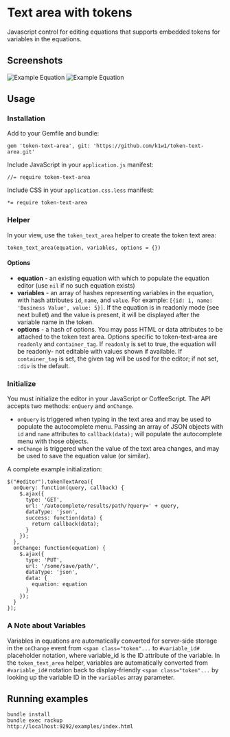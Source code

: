 # Text area with tokens

Javascript control for editing equations that supports embedded tokens for
variables in the equations.

## Screenshots

![Example Equation](https://cloud.githubusercontent.com/assets/1896112/5730563/c08ae4d6-9b40-11e4-8d48-02357ed1c484.png)
![Example Equation](https://cloud.githubusercontent.com/assets/1896112/5730571/e52ed50e-9b40-11e4-9bbc-e4c034fbd549.png)

## Usage

### Installation

Add to your Gemfile and bundle:
    
    gem 'token-text-area', git: 'https://github.com/k1w1/token-text-area.git'

Include JavaScript in your `application.js` manifest:

    //= require token-text-area

Include CSS in your `application.css.less` manifest:

    *= require token-text-area

### Helper

In your view, use the `token_text_area` helper to create the token text area:

    token_text_area(equation, variables, options = {})

#### Options

* **equation** - an existing equation with which to populate the equation editor (use `nil` if no such equation exists)
* **variables** - an array of hashes representing variables in the equation, with hash attributes `id`, `name`, and `value`. For example: `[{id: 1, name: 'Business Value', value: 5}]`. If the equation is in readonly mode (see next bullet) and the value is present, it will be displayed after the variable name in the token.
* **options** - a hash of options. You may pass HTML or data attributes to be attached to the token text area. Options specific to token-text-area are `readonly` and `container_tag`. If `readonly` is set to true, the equation will be readonly- not editable with values shown if available. If `container_tag` is set, the given tag will be used for the editor; if not set, `:div` is the default.

### Initialize

You must initialize the editor in your JavaScript or CoffeeScript. The API accepts two methods: `onQuery` and `onChange`. 

* `onQuery` is triggered when typing in the text area and may be used to populate the autocomplete menu. Passing an array of JSON objects with `id` and `name` attributes to `callback(data);` will populate the autocomplete menu with those objects.
* `onChange` is triggered when the value of the text area changes, and may be used to save the equation value (or similar).

A complete example initialization:

    $("#editor").tokenTextArea({
      onQuery: function(query, callback) {
        $.ajax({
          type: 'GET',
          url: '/autocomplete/results/path/?query=' + query,
          dataType: 'json',
          success: function(data) {
            return callback(data);
          }
        });
      },
      onChange: function(equation) {
        $.ajax({
          type: 'PUT',
          url: '/some/save/path/',
          dataType: 'json',
          data: {
            equation: equation
          }
        });
      }
    });

### A Note about Variables

Variables in equations are automatically converted for server-side storage in the `onChange` event from `<span class="token"...` to `#variable_id#` placeholder notation, where variable_id is the ID attribute of the variable. In the `token_text_area` helper, variables are automatically converted from `#variable_id#` notation back to display-friendly `<span class="token"...` by looking up the variable ID in the `variables` array parameter.

## Running examples

    bundle install
    bundle exec rackup
    http://localhost:9292/examples/index.html
